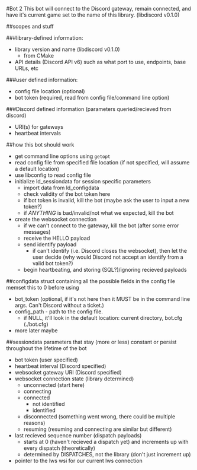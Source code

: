 #Bot 2
This bot will connect to the Discord gateway, remain connected, and have it's current game set to the name of this library. (libdiscord v0.1.0)
     
##scopes and stuff

###library-defined information:
- library version and name (libdiscord v0.1.0)
  - from CMake
- API details (Discord API v6) such as what port to use, endpoints, base URLs, etc
     

###user defined information:
- config file location (optional)
- bot token (required, read from config file/command line option)

###Discord defined information
(parameters queried/recieved from discord)
- URI(s) for gateways
- heartbeat intervals

##how this bot should work
- get command line options using `getopt`
- read config file from specified file location (if not specified, will assume a default location)
- use libconfig to read config file
- initialize ld_sessiondata for session specific parameters
    - import data from ld_configdata
    - check validity of the bot token here
    - if bot token is invalid, kill the bot (maybe ask the user to input a new token?)
    - if _ANYTHING_ is bad/invalid/not what we expected, kill the bot
- create the websocket connection
    - if we can't connect to the gateway, kill the bot (after some error messages)
    - receive the HELLO payload
    - send identify payload
        - if can't identify (i.e. Discord closes the websocket), then let the user decide 
        (why would Discord not accept an identify from a valid bot token?)
    - begin heartbeating, and storing (SQL?)/ignoring recieved payloads
    
##configdata
struct containing all the possible fields in the config file
memset this to 0 before using
- bot_token (optional, if it's not here then it MUST be in the command line args. Can't Discord without a ticket.)
- config_path - path to the config file. 
    - if NULL, it'll look in the default location: current directory, bot.cfg (./bot.cfg)
- more later maybe

##sessiondata
parameters that stay (more or less) constant or persist throughout the lifetime of the bot
- bot token (user specified)
- heartbeat interval (Discord specified)
- websocket gateway URI (Discord specified)
- websocket connection state (library determined)
    - unconnected (start here)
    - connecting
    - connected 
        - not identified
        - identified
    - disconnected (something went wrong, there could be multiple reasons)
    - resuming (resuming and connecting are similar but different)
- last recieved sequence number (dispatch payloads)
    - starts at 0 (haven't recieved a dispatch yet) and increments up with every dispatch (theoretically)
    - determined by DISPATCHES, not the library (don't just increment up)
- pointer to the lws wsi for our current lws connection
    
